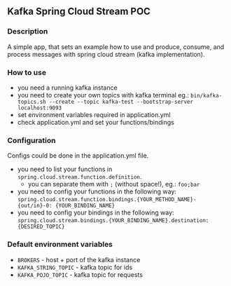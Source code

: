 ## Kafka Spring Cloud Stream POC

### Description
A simple app, that sets an example how to use and produce, consume, and process messages with spring cloud stream (kafka implementation).

### How to use
- you need a running kafka instance
- you need to create your own topics with kafka terminal
eg.: `bin/kafka-topics.sh --create --topic kafka-test --bootstrap-server localhost:9093`
- set environment variables required in application.yml
- check application.yml and set your functions/bindings

### Configuration

Configs could be done in the application.yml file.
- you need to list your functions in `spring.cloud.stream.function.definition`. 
    - you can separate them with `;` (without space!), eg.: `foo;bar`
- you need to config your functions in the following way: 
    `spring.cloud.stream.function.bindings.{YOUR_METHOD_NAME}-{out/in}-0: {YOUR_BINDING_NAME}`
- you need to config your bindings in the following way: 
    `spring.cloud.stream.bindings.{YOUR_BINDING_NAME}.destination: {DESIRED_TOPIC}`

### Default environment variables

- `BROKERS` - host + port of the kafka instance
- `KAFKA_STRING_TOPIC` - kafka topic for ids
- `KAFKA_POJO_TOPIC` - kafka topic for requests
